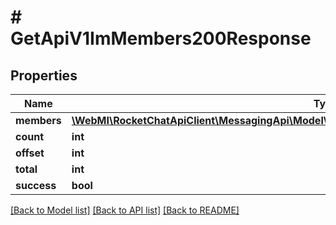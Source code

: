 # # GetApiV1ImMembers200Response

## Properties

Name | Type | Description | Notes
------------ | ------------- | ------------- | -------------
**members** | [**\WebMI\RocketChatApiClient\MessagingApi\Model\GetApiV1ImMembers200ResponseMembersInner[]**](GetApiV1ImMembers200ResponseMembersInner.md) |  | [optional]
**count** | **int** |  | [optional]
**offset** | **int** |  | [optional]
**total** | **int** |  | [optional]
**success** | **bool** |  | [optional]

[[Back to Model list]](../../README.md#models) [[Back to API list]](../../README.md#endpoints) [[Back to README]](../../README.md)
